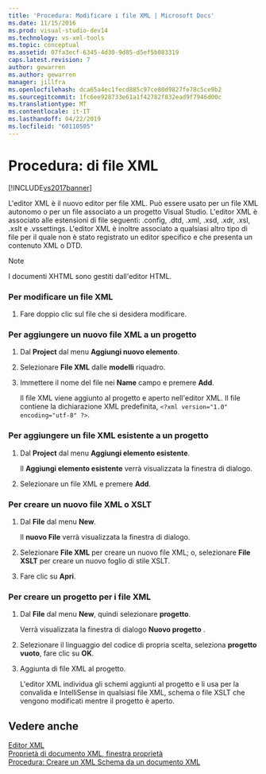 ```yaml
---
title: 'Procedura: Modificare i file XML | Microsoft Docs'
ms.date: 11/15/2016
ms.prod: visual-studio-dev14
ms.technology: vs-xml-tools
ms.topic: conceptual
ms.assetid: 07fa3ecf-6345-4d30-9d85-d5ef5b083319
caps.latest.revision: 7
author: gewarren
ms.author: gewarren
manager: jillfra
ms.openlocfilehash: dca65a4ec1fecd885c97ce80d9827fe78c5ce9b2
ms.sourcegitcommit: 1fc6ee928733e61a1f42782f832ead9f7946d00c
ms.translationtype: MT
ms.contentlocale: it-IT
ms.lasthandoff: 04/22/2019
ms.locfileid: "60110505"
---
```

# <a name="how-to-edit-xml-files"></a>Procedura: di file XML
[!INCLUDE[vs2017banner](../includes/vs2017banner.md)]

L'editor XML è il nuovo editor per file XML. Può essere usato per un file XML autonomo o per un file associato a un progetto Visual Studio. L'editor XML è associato alle estensioni di file seguenti: .config, .dtd, .xml, .xsd, .xdr, .xsl, .xslt e .vssettings. L'editor XML è inoltre associato a qualsiasi altro tipo di file per il quale non è stato registrato un editor specifico e che presenta un contenuto XML o DTD.  
  
> [!NOTE]
>  I documenti XHTML sono gestiti dall'editor HTML.  
  
### <a name="to-edit-an-xml-file"></a>Per modificare un file XML  
  
1. Fare doppio clic sul file che si desidera modificare.  
  
### <a name="to-add-a-new-xml-file-to-a-project"></a>Per aggiungere un nuovo file XML a un progetto  
  
1. Dal **Project** dal menu **Aggiungi nuovo elemento**.  
  
2. Selezionare **File XML** dalle **modelli** riquadro.  
  
3. Immettere il nome del file nei **Name** campo e premere **Add**.  
  
     Il file XML viene aggiunto al progetto e aperto nell'editor XML. Il file contiene la dichiarazione XML predefinita, `<?xml version="1.0" encoding="utf-8" ?>`.  
  
### <a name="to-add-an-existing-xml-file-to-a-project"></a>Per aggiungere un file XML esistente a un progetto  
  
1. Dal **Project** dal menu **Aggiungi elemento esistente**.  
  
     Il **Aggiungi elemento esistente** verrà visualizzata la finestra di dialogo.  
  
2. Selezionare un file XML e premere **Add**.  
  
### <a name="to-create-a-new-xml-or-xslt-file"></a>Per creare un nuovo file XML o XSLT  
  
1. Dal **File** dal menu **New**.  
  
     Il **nuovo File** verrà visualizzata la finestra di dialogo.  
  
2. Selezionare **File XML** per creare un nuovo file XML; o, selezionare **File XSLT** per creare un nuovo foglio di stile XSLT.  
  
3. Fare clic su **Apri**.  
  
### <a name="to-create-a-project-for-xml-files"></a>Per creare un progetto per i file XML  
  
1. Dal **File** dal menu **New**, quindi selezionare **progetto**.  
  
     Verrà visualizzata la finestra di dialogo **Nuovo progetto** .  
  
2. Selezionare il linguaggio del codice di propria scelta, seleziona **progetto vuoto**, fare clic su **OK**.  
  
3. Aggiunta di file XML al progetto.  
  
     L'editor XML individua gli schemi aggiunti al progetto e li usa per la convalida e IntelliSense in qualsiasi file XML, schema o file XSLT che vengono modificati mentre il progetto è aperto.  
  
## <a name="see-also"></a>Vedere anche  
 [Editor XML](../xml-tools/xml-editor.md)   
 [Proprietà di documento XML, finestra proprietà](../xml-tools/xml-document-properties-properties-window.md)   
 [Procedura: Creare un XML Schema da un documento XML](../xml-tools/how-to-create-an-xml-schema-from-an-xml-document.md)
